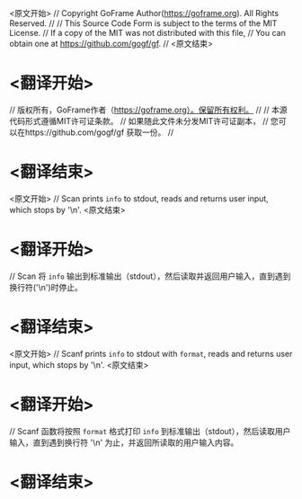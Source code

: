 
<原文开始>
// Copyright GoFrame Author(https://goframe.org). All Rights Reserved.
//
// This Source Code Form is subject to the terms of the MIT License.
// If a copy of the MIT was not distributed with this file,
// You can obtain one at https://github.com/gogf/gf.
//
<原文结束>

# <翻译开始>
// 版权所有，GoFrame作者（https://goframe.org）。保留所有权利。
//
// 本源代码形式遵循MIT许可证条款。
// 如果随此文件未分发MIT许可证副本，
// 您可以在https://github.com/gogf/gf 获取一份。
//
# <翻译结束>


<原文开始>
// Scan prints `info` to stdout, reads and returns user input, which stops by '\n'.
<原文结束>

# <翻译开始>
// Scan 将 `info` 输出到标准输出（stdout），然后读取并返回用户输入，直到遇到换行符('\n')时停止。
# <翻译结束>


<原文开始>
// Scanf prints `info` to stdout with `format`, reads and returns user input, which stops by '\n'.
<原文结束>

# <翻译开始>
// Scanf 函数将按照 `format` 格式打印 `info` 到标准输出（stdout），然后读取用户输入，直到遇到换行符 '\n' 为止，并返回所读取的用户输入内容。
# <翻译结束>

